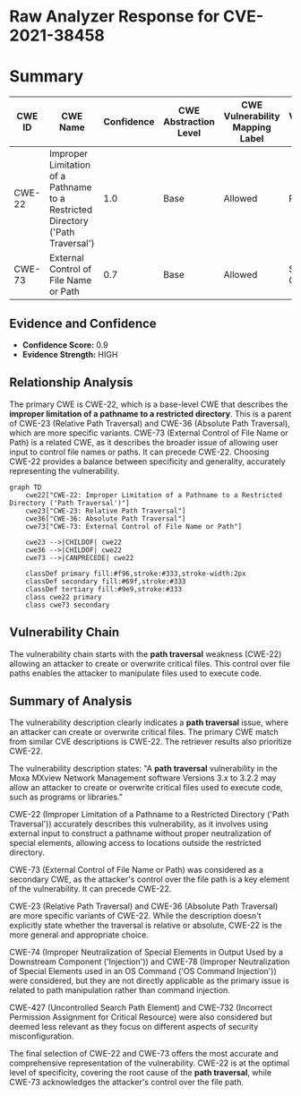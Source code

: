# Raw Analyzer Response for CVE-2021-38458

# Summary
| CWE ID | CWE Name | Confidence | CWE Abstraction Level | CWE Vulnerability Mapping Label | CWE-Vulnerability Mapping Notes |
|---|---|---|---|---|---|
| CWE-22 | Improper Limitation of a Pathname to a Restricted Directory ('Path Traversal') | 1.0 | Base | Allowed | Primary CWE |
| CWE-73 | External Control of File Name or Path | 0.7 | Base | Allowed | Secondary Candidate |

## Evidence and Confidence

*   **Confidence Score:** 0.9
*   **Evidence Strength:** HIGH

## Relationship Analysis
The primary CWE is CWE-22, which is a base-level CWE that describes the **improper limitation of a pathname to a restricted directory**. This is a parent of CWE-23 (Relative Path Traversal) and CWE-36 (Absolute Path Traversal), which are more specific variants. CWE-73 (External Control of File Name or Path) is a related CWE, as it describes the broader issue of allowing user input to control file names or paths. It can precede CWE-22. Choosing CWE-22 provides a balance between specificity and generality, accurately representing the vulnerability.

```mermaid
graph TD
    cwe22["CWE-22: Improper Limitation of a Pathname to a Restricted Directory ('Path Traversal')"]
    cwe23["CWE-23: Relative Path Traversal"]
    cwe36["CWE-36: Absolute Path Traversal"]
    cwe73["CWE-73: External Control of File Name or Path"]
    
    cwe23 -->|CHILDOF| cwe22
    cwe36 -->|CHILDOF| cwe22
    cwe73 -->|CANPRECEDE| cwe22
    
    classDef primary fill:#f96,stroke:#333,stroke-width:2px
    classDef secondary fill:#69f,stroke:#333
    classDef tertiary fill:#9e9,stroke:#333
    class cwe22 primary
    class cwe73 secondary
```

## Vulnerability Chain
The vulnerability chain starts with the **path traversal** weakness (CWE-22) allowing an attacker to create or overwrite critical files. This control over file paths enables the attacker to manipulate files used to execute code.

## Summary of Analysis
The vulnerability description clearly indicates a **path traversal** issue, where an attacker can create or overwrite critical files. The primary CWE match from similar CVE descriptions is CWE-22. The retriever results also prioritize CWE-22.

The vulnerability description states: "A **path traversal** vulnerability in the Moxa MXview Network Management software Versions 3.x to 3.2.2 may allow an attacker to create or overwrite critical files used to execute code, such as programs or libraries."

CWE-22 (Improper Limitation of a Pathname to a Restricted Directory ('Path Traversal')) accurately describes this vulnerability, as it involves using external input to construct a pathname without proper neutralization of special elements, allowing access to locations outside the restricted directory.

CWE-73 (External Control of File Name or Path) was considered as a secondary CWE, as the attacker's control over the file path is a key element of the vulnerability. It can precede CWE-22.

CWE-23 (Relative Path Traversal) and CWE-36 (Absolute Path Traversal) are more specific variants of CWE-22. While the description doesn't explicitly state whether the traversal is relative or absolute, CWE-22 is the more general and appropriate choice.

CWE-74 (Improper Neutralization of Special Elements in Output Used by a Downstream Component ('Injection')) and CWE-78 (Improper Neutralization of Special Elements used in an OS Command ('OS Command Injection')) were considered, but they are not directly applicable as the primary issue is related to path manipulation rather than command injection.

CWE-427 (Uncontrolled Search Path Element) and CWE-732 (Incorrect Permission Assignment for Critical Resource) were also considered but deemed less relevant as they focus on different aspects of security misconfiguration.

The final selection of CWE-22 and CWE-73 offers the most accurate and comprehensive representation of the vulnerability. CWE-22 is at the optimal level of specificity, covering the root cause of the **path traversal**, while CWE-73 acknowledges the attacker's control over the file path.